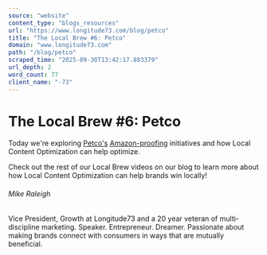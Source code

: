 ```yaml
---
source: "website"
content_type: "blogs_resources"
url: "https://www.longitude73.com/blog/petco"
title: "The Local Brew #6: Petco"
domain: "www.longitude73.com"
path: "/blog/petco"
scraped_time: "2025-09-30T13:42:17.883379"
url_depth: 2
word_count: 77
client_name: "-73"
---
```


# The Local Brew #6: Petco

Today we're exploring [Petco's](/blog/the-local-brew-25-pet-retailers-vs.-e-commerce) [Amazon-proofing](/blog/the-local-brew-25-pet-retailers-vs.-e-commerce) initiatives and how Local Content Optimization can help optimize.

Check out the rest of our Local Brew videos on our blog to learn more about how Local Content Optimization can help brands win locally!

###### Mike Raleigh

Vice President, Growth at Longitude73 and a 20 year veteran of multi-discipline marketing. Speaker. Entrepreneur. Dreamer. Passionate about making brands connect with consumers in ways that are mutually beneficial.